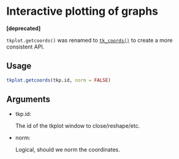 # Interactive plotting of graphs

**\[deprecated\]**

`tkplot.getcoords()` was renamed to
[`tk_coords()`](https://r.igraph.org/reference/tkplot.md) to create a
more consistent API.

## Usage

``` r
tkplot.getcoords(tkp.id, norm = FALSE)
```

## Arguments

- tkp.id:

  The id of the tkplot window to close/reshape/etc.

- norm:

  Logical, should we norm the coordinates.
